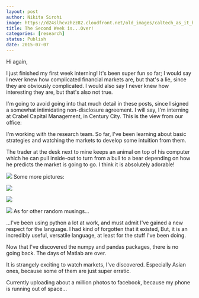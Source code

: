 ```yaml
---
layout: post
author: Nikita Sirohi
image: https://d24slhcvzhzz82.cloudfront.net/old_images/caltech_as_it_happens/6a0105349b8251970b01bb08485d26970d.jpg
title: The Second Week is...Over! 
categories: [research]
status: Publish
date: 2015-07-07
---
```



Hi again,

I just finished my first week interning! It's been super fun so far; I would say I never knew how complicated financial markets are, but that's a lie, since they are obviously complicated. I would also say I never knew how interesting they are, but that's also not true.

I'm going to avoid going into that much detail in these posts, since I signed a somewhat intimidating non-disclosure agreement. I will say, I'm interning at Crabel Capital Management, in Century City. This is the view from our office:

I'm working with the research team. So far, I've been learning about basic strategies and watching the markets to develop some intuition from them.

The trader at the desk next to mine keeps an animal on top of his computer which he can pull inside-out to turn from a bull to a bear depending on how he predicts the market is going to go. I think it is absolutely adorable!

![](https://d24slhcvzhzz82.cloudfront.net/old_images/caltech_as_it_happens/6a0105349b8251970b01b8d132b412970c.jpg)
Some more pictures:


![](https://d24slhcvzhzz82.cloudfront.net/old_images/caltech_as_it_happens/6a0105349b8251970b01b7c7a942c0970b.jpg)


![](https://d24slhcvzhzz82.cloudfront.net/old_images/caltech_as_it_happens/6a0105349b8251970b01b8d132b428970c.jpg)


![](https://d24slhcvzhzz82.cloudfront.net/old_images/caltech_as_it_happens/6a0105349b8251970b01b8d132b43d970c.jpg)
As for other random musings...

...I've been using python a lot at work, and must admit I've gained a new respect for the language. I had kind of forgotten that it existed, But, it is an incredibly useful, versatile language, at least for the stuff I've been doing.

Now that I've discovered the numpy and pandas packages, there is no going back. The days of Matlab are over.

It is strangely exciting to watch markets, I've discovered. Especially Asian ones, because some of them are just super erratic.

Currently uploading about a million photos to facebook, because my phone is running out of space...


